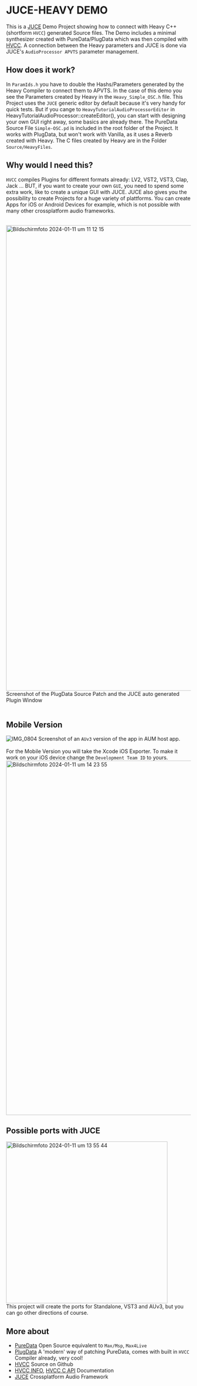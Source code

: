 # JUCE-HEAVY DEMO
This is a [JUCE](https://juce.com) Demo Project showing how to connect with Heavy C++ (shortform `HVCC`) generated Source files.
The Demo includes a minimal synthesizer created with PureData/PlugData which was then compiled with [HVCC](https://github.com/Wasted-Audio/hvcc). A connection between the Heavy parameters and JUCE is done via JUCE's `AudioProcessor APVTS` parameter management.



## How does it work?
In `ParamIds.h` you have to double the Hashs/Parameters generated by the Heavy Compiler to connect them to APVTS. In the case of this demo you see the Parameters created by Heavy in the `Heavy_Simple_OSC.h` file.
This Project uses the `JUCE` generic editor by default because it's very handy for quick tests. But if you cange to `HeavyTutorialAudioProcessorEditor` in HeavyTutorialAudioProcessor::createEditor(), you can start with designing your own GUI right away, some basics are already there.
The PureData Source File `Simple-OSC.pd` is included in the root folder of the Project. It works with PlugData, but won't work with Vanilla, as it uses a Reverb created with Heavy. The C files created by Heavy are in the Folder `Source/HeavyFiles`.



## Why would I need this?
`HVCC` compiles Plugins for different formats already: LV2, VST2, VST3, Clap, Jack ... 
BUT, if you want to create your own `GUI`, you need to spend some extra work, like to create a unique GUI with JUCE.
JUCE also gives you the possibility to create Projects for a huge variety of plattforms. You can create Apps for iOS or Android Devices for example, which is not possible with many other crossplatform audio frameworks.
<br />
<br />


<img width="1266" alt="Bildschirmfoto 2024-01-11 um 11 12 15" src="https://github.com/o-g-sus/JUCE-HEAVY/assets/1574482/1d96e589-3dc8-4ad2-b8aa-5564acd1c831">
Screenshot of the PlugData Source Patch and the JUCE auto generated Plugin Window
<br />
<br />

## Mobile Version
![IMG_0804](https://github.com/o-g-sus/JUCE-HEAVY/assets/1574482/ea923f3b-c125-46f8-ba32-e22cf14dcf67)
Screenshot of an `AUv3` version of the app in AUM host app.
<br />
<br />
For the Mobile Version you will take the Xcode iOS Exporter. To make it work on your iOS device change the `Development Team ID` to yours. 
<img width="964" alt="Bildschirmfoto 2024-01-11 um 14 23 55" src="https://github.com/o-g-sus/JUCE-HEAVY/assets/1574482/6f461be6-f01d-4b7a-b784-0f8d8644ee80">
<br />

## Possible ports with JUCE
<img width="440" alt="Bildschirmfoto 2024-01-11 um 13 55 44" src="https://github.com/o-g-sus/JUCE-HEAVY/assets/1574482/6c608d03-a3e1-4ad3-af22-19fb9b16857f"><br />
This project will create the ports for Standalone, VST3 and AUv3, but you can go other directions of course.
<br />

## More about
- [PureData](https://puredata.info) Open Source equivalent to `Max/Msp`, `Max4Live`
- [PlugData](https://plugdata.org) A 'modern' way of patching PureData, comes with built in `HVCC` Compiler already, very cool! 
- [HVCC](https://github.com/Wasted-Audio/hvcc) Source on Github
- [HVCC INFO](https://wasted-audio.github.io/hvcc/), [HVCC C API](https://wasted-audio.github.io/hvcc/docs/05.c.html) Documentation
- [JUCE](https://juce.com) Crossplatform Audio Framework
